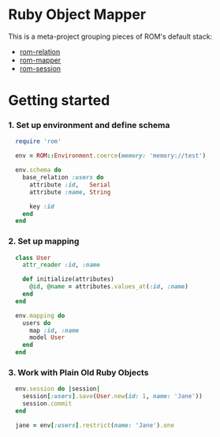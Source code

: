 # Ruby Object Mapper

This is a meta-project grouping pieces of ROM's default stack:

* [rom-relation](https://github.com/rom-rb/rom-relation)
* [rom-mapper](https://github.com/rom-rb/rom-mapper)
* [rom-session](https://github.com/rom-rb/rom-session)

# Getting started

### 1. Set up environment and define schema

```ruby
  require 'rom'

  env = ROM::Environment.coerce(memory: 'memory://test')

  env.schema do
    base_relation :users do
      attribute :id,   Serial
      attribute :name, String

      key :id
    end
  end
```

### 2. Set up mapping

```ruby
  class User
    attr_reader :id, :name

    def initialize(attributes)
      @id, @name = attributes.values_at(:id, :name)
    end
  end

  env.mapping do
    users do
      map :id, :name
      model User
    end
  end
```

### 3. Work with Plain Old Ruby Objects

```ruby
  env.session do |session|
    session[:users].save(User.new(id: 1, name: 'Jane'))
    session.commit
  end

  jane = env[:users].restrict(name: 'Jane').one
```
